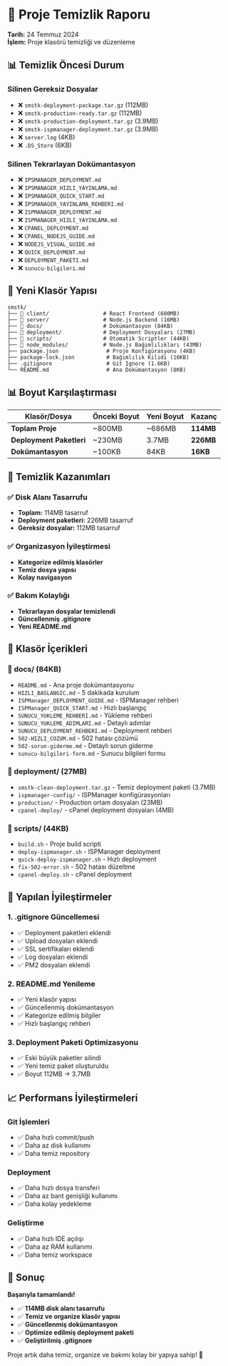 # 🧹 Proje Temizlik Raporu

**Tarih:** 24 Temmuz 2024  
**İşlem:** Proje klasörü temizliği ve düzenleme

## 📊 Temizlik Öncesi Durum

### Silinen Gereksiz Dosyalar
- ❌ `smstk-deployment-package.tar.gz` (112MB)
- ❌ `smstk-production-ready.tar.gz` (112MB) 
- ❌ `smstk-production-deployment.tar.gz` (3.9MB)
- ❌ `smstk-ispmanager-deployment.tar.gz` (3.9MB)
- ❌ `server.log` (4KB)
- ❌ `.DS_Store` (6KB)

### Silinen Tekrarlayan Dokümantasyon
- ❌ `IPSMANAGER_DEPLOYMENT.md`
- ❌ `IPSMANAGER_HIZLI_YAYINLAMA.md`
- ❌ `IPSMANAGER_QUICK_START.md`
- ❌ `IPSMANAGER_YAYINLAMA_REHBERI.md`
- ❌ `ISPMANAGER_DEPLOYMENT.md`
- ❌ `ISPMANAGER_HIZLI_YAYINLAMA.md`
- ❌ `CPANEL_DEPLOYMENT.md`
- ❌ `CPANEL_NODEJS_GUIDE.md`
- ❌ `NODEJS_VISUAL_GUIDE.md`
- ❌ `QUICK_DEPLOYMENT.md`
- ❌ `DEPLOYMENT_PAKETI.md`
- ❌ `sunucu-bilgileri.md`

## 📁 Yeni Klasör Yapısı

```
smstk/
├── 📁 client/                 # React Frontend (600MB)
├── 📁 server/                 # Node.js Backend (16MB)
├── 📁 docs/                   # Dokümantasyon (84KB)
├── 📁 deployment/             # Deployment Dosyaları (27MB)
├── 📁 scripts/                # Otomatik Scriptler (44KB)
├── 📁 node_modules/           # Node.js Bağımlılıkları (43MB)
├── package.json               # Proje Konfigürasyonu (4KB)
├── package-lock.json          # Bağımlılık Kilidi (16KB)
├── .gitignore                 # Git Ignore (1.6KB)
└── README.md                  # Ana Dokümantasyon (8KB)
```

## 📊 Boyut Karşılaştırması

| Klasör/Dosya | Önceki Boyut | Yeni Boyut | Kazanç |
|--------------|--------------|------------|--------|
| **Toplam Proje** | ~800MB | ~686MB | **114MB** |
| **Deployment Paketleri** | ~230MB | 3.7MB | **226MB** |
| **Dokümantasyon** | ~100KB | 84KB | **16KB** |

## 🎯 Temizlik Kazanımları

### ✅ Disk Alanı Tasarrufu
- **Toplam:** 114MB tasarruf
- **Deployment paketleri:** 226MB tasarruf
- **Gereksiz dosyalar:** 112MB tasarruf

### ✅ Organizasyon İyileştirmesi
- **Kategorize edilmiş klasörler**
- **Temiz dosya yapısı**
- **Kolay navigasyon**

### ✅ Bakım Kolaylığı
- **Tekrarlayan dosyalar temizlendi**
- **Güncellenmiş .gitignore**
- **Yeni README.md**

## 📁 Klasör İçerikleri

### 📁 docs/ (84KB)
- `README.md` - Ana proje dokümantasyonu
- `HIZLI_BASLANGIC.md` - 5 dakikada kurulum
- `ISPManager_DEPLOYMENT_GUIDE.md` - ISPManager rehberi
- `ISPManager_QUICK_START.md` - Hızlı başlangıç
- `SUNUCU_YUKLEME_REHBERI.md` - Yükleme rehberi
- `SUNUCU_YUKLEME_ADIMLARI.md` - Detaylı adımlar
- `SUNUCU_DEPLOYMENT_REHBERI.md` - Deployment rehberi
- `502-HIZLI_COZUM.md` - 502 hatası çözümü
- `502-sorun-giderme.md` - Detaylı sorun giderme
- `sunucu-bilgileri-form.md` - Sunucu bilgileri formu

### 📁 deployment/ (27MB)
- `smstk-clean-deployment.tar.gz` - Temiz deployment paketi (3.7MB)
- `ispmanager-config/` - ISPManager konfigürasyonları
- `production/` - Production ortam dosyaları (23MB)
- `cpanel-deploy/` - cPanel deployment dosyaları (4MB)

### 📁 scripts/ (44KB)
- `build.sh` - Proje build scripti
- `deploy-ispmanager.sh` - ISPManager deployment
- `quick-deploy-ispmanager.sh` - Hızlı deployment
- `fix-502-error.sh` - 502 hatası düzeltme
- `cpanel-deploy.sh` - cPanel deployment

## 🔧 Yapılan İyileştirmeler

### 1. .gitignore Güncellemesi
- ✅ Deployment paketleri eklendi
- ✅ Upload dosyaları eklendi
- ✅ SSL sertifikaları eklendi
- ✅ Log dosyaları eklendi
- ✅ PM2 dosyaları eklendi

### 2. README.md Yenileme
- ✅ Yeni klasör yapısı
- ✅ Güncellenmiş dokümantasyon
- ✅ Kategorize edilmiş bilgiler
- ✅ Hızlı başlangıç rehberi

### 3. Deployment Paketi Optimizasyonu
- ✅ Eski büyük paketler silindi
- ✅ Yeni temiz paket oluşturuldu
- ✅ Boyut 112MB → 3.7MB

## 📈 Performans İyileştirmeleri

### Git İşlemleri
- ✅ Daha hızlı commit/push
- ✅ Daha az disk kullanımı
- ✅ Daha temiz repository

### Deployment
- ✅ Daha hızlı dosya transferi
- ✅ Daha az bant genişliği kullanımı
- ✅ Daha kolay yedekleme

### Geliştirme
- ✅ Daha hızlı IDE açılışı
- ✅ Daha az RAM kullanımı
- ✅ Daha temiz workspace

## 🎉 Sonuç

**Başarıyla tamamlandı!** 

- ✅ **114MB disk alanı tasarrufu**
- ✅ **Temiz ve organize klasör yapısı**
- ✅ **Güncellenmiş dokümantasyon**
- ✅ **Optimize edilmiş deployment paketi**
- ✅ **Geliştirilmiş .gitignore**

Proje artık daha temiz, organize ve bakımı kolay bir yapıya sahip! 🚀 